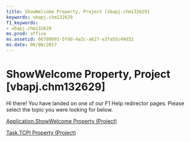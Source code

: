 ```yaml
---
title: ShowWelcome Property, Project [vbapj.chm132629]
keywords: vbapj.chm132629
f1_keywords:
- vbapj.chm132629
ms.prod: office
ms.assetid: 66709093-5fdd-4a2c-a627-e2fa55c49d32
ms.date: 06/08/2017
---
```



# ShowWelcome Property, Project [vbapj.chm132629]

Hi there! You have landed on one of our F1 Help redirector pages. Please select the topic you were looking for below.

[Application.ShowWelcome Property (Project)](http://msdn.microsoft.com/library/083e38b0-7cfe-027a-882d-05c98f8de3b2%28Office.15%29.aspx)

[Task.TCPI Property (Project)](http://msdn.microsoft.com/library/378d13d2-8fc4-3166-316b-a3e347e2e206%28Office.15%29.aspx)


